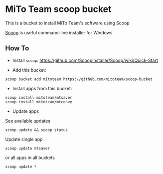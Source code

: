 # MiTo Team scoop bucket

This is a bucket to install MiTo Team's software using Scoop

[Scoop](https://scoop.sh) is useful command-line installer for Windows.

## How To

* Install `scoop`: https://github.com/ScoopInstaller/Scoop/wiki/Quick-Start

* Add this bucket:
```
scoop bucket add mitoteam https://github.com/mitoteam/scoop-bucket
```

* Install apps from this bucket:
```
scoop install mitoteam/mtsaver
scoop install mitoteam/mtconvy
```

* Update apps

See available updates

```
scoop update && scoop status
```

Update single app

```
scoop update mtsaver
```

or all apps in all buckets

```
scoop update *
```
